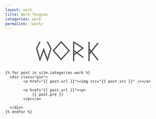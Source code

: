 ```yaml
---
layout: work
title: Work-Tengyue
categories: work
permalink: /work/
---
```


<div id="wrapper">

  <!--<h1 class="page-heading">THOUGHT</h1> -->
<div>
  <svg width="400px" height="100px" viewBox="0 0 400 100" version="1.1" xmlns="http://www.w3.org/2000/svg" xmlns:xlink="http://www.w3.org/1999/xlink" xmlns:sketch="http://www.bohemiancoding.com/sketch/ns" class="head_svg">
    <!-- Generator: Sketch 3.3.2 (12043) - http://www.bohemiancoding.com/sketch -->
    <title>blog 4 copy</title>
    <desc>Created with Sketch.</desc>
    <defs></defs>
    <g id="Page-1" stroke="none" stroke-width="1" fill="none" fill-rule="evenodd" sketch:type="MSPage">
        <g id="blog-4-copy" sketch:type="MSArtboardGroup" stroke="#505050" stroke-width="4">
            <path d="M111.160998,21 L100.60384,43.1035084 L111.10221,79.3714547 L123.019929,46.608898 L135.000974,79.5715575 L146,43.1035086 L134.545029,21.1074663" id="Path-20" sketch:type="MSShapeGroup"></path>
            <g id="Path-21-+-Path-22-+-Path-23" sketch:type="MSLayerGroup" transform="translate(217.000000, 20.000000)">
                <path d="M1.87467828,63.9349262 L1.87467828,1.0342068 L1.87467828,63.9349262 Z" id="Path-21" sketch:type="MSShapeGroup"></path>
                <g id="Path-22-+-Path-23" transform="translate(0.000000, 2.131148)" sketch:type="MSShapeGroup">
                    <path d="M2.79208262,0.753224102 L31.5822763,20.0361537 L2.49996804,41.8673952" id="Path-22"></path>
                    <path d="M1.58185449,27.4843107 L32.9374992,50.0819672" id="Path-23"></path>
                </g>
            </g>
            <g id="Path-24-+-Path-25-+-Path-25-Copy" sketch:type="MSLayerGroup" transform="translate(266.000000, 21.000000)">
                <path d="M2.13333333,0.562669532 L2.13333333,62.933332" id="Path-24" sketch:type="MSShapeGroup"></path>
                <path d="M31.1315116,4.46099576 L1.93515508,41.7079662" id="Path-25" sketch:type="MSShapeGroup"></path>
                <path d="M31.1315116,59.7513548 L1.93515508,22.5043843" id="Path-25-Copy" sketch:type="MSShapeGroup"></path>
            </g>
            <path d="M153.873623,50 L179,21.7157288 L204.126377,50 L179,78.2842712 L153.873623,50 Z" id="Rectangle-13-Copy-2" sketch:type="MSShapeGroup"></path>
        </g>
    </g>
</svg>
</div>

<div id="columns">

    {% for post in site.categories.work %}
      <div class="pin">
  			<a href="{{ post.url }}"><img src="{{ post.src }}" /></a>

			<a href="{{ post.url }}"><p>
				{{ post.pre }}
			</p></a>

      </div>
    {% endfor %}
  </div>

 <!-- <p class="rss-subscribe">subscribe <a href="{{ "/feed.xml" | prepend: site.baseurl }}">via RSS</a></p>  -->

</div>
